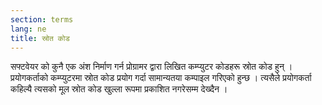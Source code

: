 ```yaml
---
section: terms
lang: ne
title: स्रोत कोड
---
```


सफ्टवेयर को कुनै एक अंश निर्माण गर्न प्रोग्रामर द्वारा लिखित कम्प्युटर कोडहरू स्रोत कोड हुन् । प्रयोगकर्ताको कम्प्युटरमा स्रोत कोड प्रयोग गर्दा सामान्यतया कम्पाइल गरिएको हुन्छ । त्यसैले  प्रयोगकर्ता  कहिल्यै  त्यसको मूल स्रोत कोड खुल्ला रूपमा प्रकाशित नगरेसम्म देख्दैन ।
